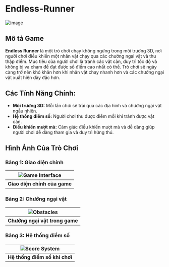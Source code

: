 # Endless-Runner

![image](https://github.com/user-attachments/assets/c7cf2a50-57ab-4454-86c3-88d5e47c6d82)

## Mô tả Game

**Endless Runner** là một trò chơi chạy không ngừng trong môi trường 3D, nơi người chơi điều khiển một nhân vật chạy qua các chướng ngại vật và thu thập điểm. Mục tiêu của người chơi là tránh các vật cản, duy trì tốc độ và không bị va chạm để đạt được số điểm cao nhất có thể. Trò chơi sẽ ngày càng trở nên khó khăn hơn khi nhân vật chạy nhanh hơn và các chướng ngại vật xuất hiện dày đặc hơn.

## Các Tính Năng Chính:
- **Môi trường 3D:** Mỗi lần chơi sẽ trải qua các địa hình và chướng ngại vật ngẫu nhiên.
- **Hệ thống điểm số:** Người chơi thu được điểm mỗi khi tránh được vật cản.
- **Điều khiển mượt mà:** Cảm giác điều khiển mượt mà và dễ dàng giúp người chơi dễ dàng tham gia và duy trì hứng thú.

## Hình Ảnh Của Trò Chơi

### Bảng 1: Giao diện chính

| ![Game Interface](https://github.com/user-attachments/assets/c7cf2a50-57ab-4454-86c3-88d5e47c6d82) |
| --- |
| **Giao diện chính của game** |

### Bảng 2: Chướng ngại vật

| ![Obstacles](https://github.com/user-attachments/assets/c7cf2a50-57ab-4454-86c3-88d5e47c6d82) |
| --- |
| **Chướng ngại vật trong game** |

### Bảng 3: Hệ thống điểm số

| ![Score System](https://github.com/user-attachments/assets/c7cf2a50-57ab-4454-86c3-88d5e47c6d82) |
| --- |
| **Hệ thống điểm số khi chơi** |

